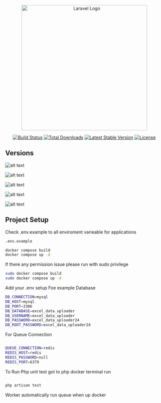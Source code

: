 <p align="center"><a href="https://laravel.com" target="_blank"><img src="https://raw.githubusercontent.com/laravel/art/master/logo-lockup/5%20SVG/2%20CMYK/1%20Full%20Color/laravel-logolockup-cmyk-red.svg" width="400" alt="Laravel Logo"></a></p>

<p align="center">
<a href="https://github.com/laravel/framework/actions"><img src="https://github.com/laravel/framework/workflows/tests/badge.svg" alt="Build Status"></a>
<a href="https://packagist.org/packages/laravel/framework"><img src="https://img.shields.io/packagist/dt/laravel/framework" alt="Total Downloads"></a>
<a href="https://packagist.org/packages/laravel/framework"><img src="https://img.shields.io/packagist/v/laravel/framework" alt="Latest Stable Version"></a>
<a href="https://packagist.org/packages/laravel/framework"><img src="https://img.shields.io/packagist/l/laravel/framework" alt="License"></a>
</p>

## Versions 
![alt text](https://badgen.net/badge/Laravel/10.10/red)

![alt text](https://badgen.net/badge/PHP/8.3/blue)

![alt text](https://badgen.net/badge/MySql/8.0.30/red)

![alt text](https://badgen.net/badge/Nginx/1.23.1/red)

![alt text](https://badgen.net/badge/Redis/6.0/red)

## Project Setup

Check .env.example to all enviroment varieable for applications
```sh
.env.example
```

```sh
docker compose build
docker compose up -d
```

If there any permission issue please run with sudo privilege 

```sh
sudo docker compose build
sudo docker compose up -d
```

Add your .env setup Foe example Database 

```sh
DB_CONNECTION=mysql
DB_HOST=mysql
DB_PORT=3306
DB_DATABASE=excel_data_uploader
DB_USERNAME=excel_data_uploader
DB_PASSWORD=excel_data_uploader24
DB_ROOT_PASSWORD=excel_data_uploader24

```

For Queue Connection 

```sh

QUEUE_CONNECTION=redis
REDIS_HOST=redis
REDIS_PASSWORD=null
REDIS_PORT=6379

```

To Run Php unit test got to php docker terminal run

```sh

php artisan test

```

Worker automatically run queue when up docker
